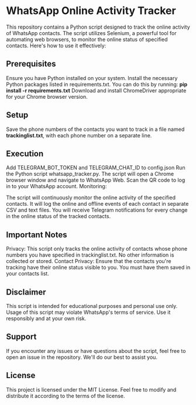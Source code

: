 <h1>WhatsApp Online Activity Tracker</h1>

This repository contains a Python script designed to track the online activity of WhatsApp contacts. The script utilizes Selenium, a powerful tool for automating web browsers, to monitor the online status of specified contacts. Here's how to use it effectively:


<h2>Prerequisites</h2>

Ensure you have Python installed on your system.
Install the necessary Python packages listed in requirements.txt. 
You can do this by running:
<b>pip install -r requirements.txt</b>
Download and install ChromeDriver appropriate for your Chrome browser version.
<h2>Setup</h2>

Save the phone numbers of the contacts you want to track in a file named <b>trackinglist.txt</b>, with each phone number on a separate line.
<h2>Execution</h2>

Add TELEGRAM_BOT_TOKEN and TELEGRAM_CHAT_ID to config.json
Run the Python script whatsapp_tracker.py.
The script will open a Chrome browser window and navigate to WhatsApp Web.
Scan the QR code to log in to your WhatsApp account.
Monitoring:

The script will continuously monitor the online activity of the specified contacts.
It will log the online and offline events of each contact in separate CSV and text files.
You will receive Telegram notifications for every change in the online status of the tracked contacts.
<h2>Important Notes</h2>
Privacy: This script only tracks the online activity of contacts whose phone numbers you have specified in trackinglist.txt. No other information is collected or stored.
Contact Privacy: Ensure that the contacts you're tracking have their online status visible to you. You must have them saved in your contacts list.


<h2>Disclaimer</h2>
This script is intended for educational purposes and personal use only. Usage of this script may violate WhatsApp's terms of service. Use it responsibly and at your own risk.

<h2>Support</h2>
If you encounter any issues or have questions about the script, feel free to open an issue in the repository. We'll do our best to assist you.

<h2>License</h2>
This project is licensed under the MIT License. Feel free to modify and distribute it according to the terms of the license.

